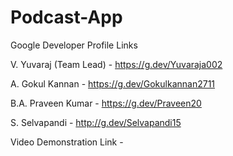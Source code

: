 # Podcast-App

Google Developer Profile Links

V. Yuvaraj (Team Lead) - https://g.dev/Yuvaraja002

A. Gokul Kannan - https://g.dev/Gokulkannan2711

B.A. Praveen Kumar - https://g.dev/Praveen20

S. Selvapandi - http://g.dev/Selvapandi15

Video Demonstration Link - 
